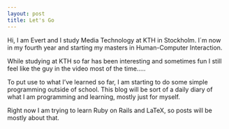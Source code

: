 ```yaml
---
layout: post
title: Let's Go
---
```


Hi, I am Evert and I study Media Technology at KTH in Stockholm. I´m now in my fourth year and starting my masters in Human-Computer Interaction.

While studying at KTH so far has been interesting and sometimes fun I still feel like the guy in the video most of the time…..

To put use to what I’ve learned so far, I am starting to do some simple programming outside of school. This blog will be sort of a daily diary of what I am programming and learning, mostly just for myself.

Right now I am trying to learn Ruby on Rails and LaTeX, so posts will be mostly about that.